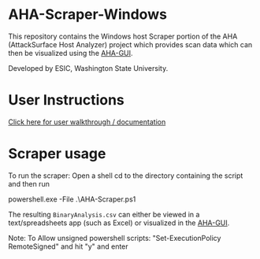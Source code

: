 # AHA-Scraper-Windows
This repository contains the Windows host Scraper portion of the AHA (AttackSurface Host Analyzer) project which provides scan data which can then be visualized using the [AHA-GUI](https://github.com/aha-project/AHA-GUI).

Developed by ESIC, Washington State University.

# User Instructions
[Click here for user walkthrough / documentation](https://aha-project.github.io/)

# Scraper usage
To run the scraper:
Open a shell
cd to the directory containing the script and then run

powershell.exe -File .\AHA-Scraper.ps1

The resulting `BinaryAnalysis.csv` can either be viewed in a text/spreadsheets app (such as Excel) or visualized in the [AHA-GUI](https://github.com/aha-project/AHA-GUI).

Note:
To Allow unsigned powershell scripts:
"Set-ExecutionPolicy RemoteSigned"
and hit "y" and enter
